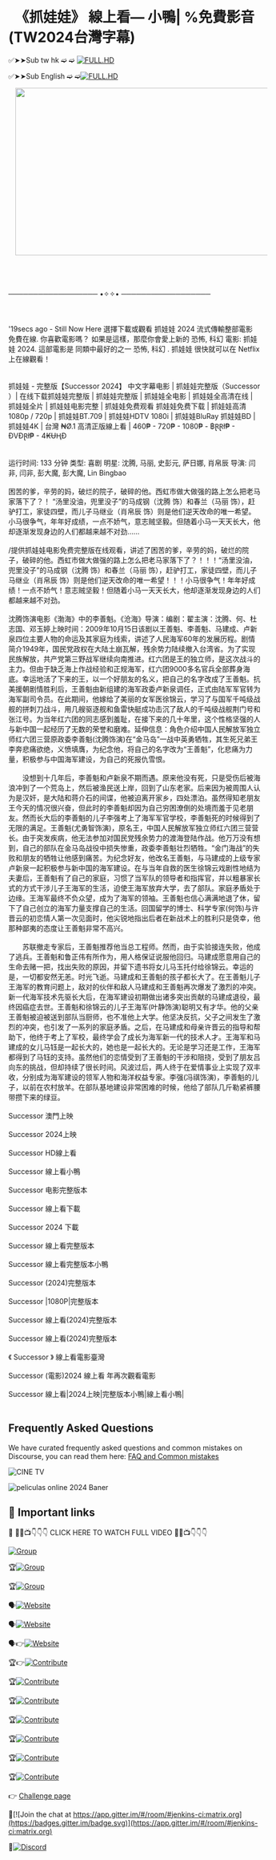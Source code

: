 <h1 style="text-align: left;">&nbsp;
《抓娃娃》 線上看— 小鴨| %免費影音(TW2024台灣字幕)</h1>

✅➤➤Sub tw hk ➫ ➫ [![FULL.HD](https://img.shields.io/static/v1?label=✅➤➤Sub.tw.hk➫.➫&message=✅➤➤Sub.tw.hk➫.➫.抓娃娃線上看2024完整版.HD.1080P.高清电影&color=orange)](https://watching.nwsautodaily.com/zh/movie/1299537)


✅➤➤Sub English ➫ ➫[![FULL.HD](https://img.shields.io/static/v1?label=✅➤➤Sub.tw.hk➫.➫&message=✅➤➤Sub.tw.hk➫.➫.抓娃娃線上看2024完整版.HD.1080P.高清电影&color=blue)](https://watching.nwsautodaily.com/zh/movie/1299537)


<div class="separator" style="clear: both; text-align: center;"><a href="https://watching.nwsautodaily.com/zh/movie/1299537" imageanchor="1" style="margin-left: 1em; margin-right: 1em;"><img border="0" data-original-height="342" data-original-width="675" height="334" src="https://blogger.googleusercontent.com/img/b/R29vZ2xl/AVvXsEjM564ZKItTfaZS56xOKwrk7hq48d2XmJ14EoU8QvcEivyaTJmFV7DVnSrxqHNZ3W-BRKVwo-yVwAWgzBjMT8ZJytQ9NgY8TRHioZY92nqoNii11YCayVmWg5ilpF8yp2il8kNlUDn3hUWjuLuq_SvmlDyFaXtuFzut51XC3Ovl07-1n8cnSC7iaoWOLqg/w725-h334/PELICULA%20COMPLETA%202024.gif" width="725" /></a></div><br /><div><br /></div><div><br /></div><div><br /></div><div>────────────────── •✧✧• ──────────────────</div><div><br /></div><div><br /></div><div><br /></div><div>'19secs ago - Still Now Here 選擇下載或觀看 抓娃娃 2024 流式傳輸整部電影 免費在線. 你喜歡電影嗎？ 如果是這樣，那麼你會愛上新的 恐怖, 科幻 電影: 抓娃娃 2024. 這部電影是 同類中最好的之一 恐怖, 科幻 . 抓娃娃 很快就可以在 Netflix 上在線觀看！</div><div><br /></div><div><br /></div><div>抓娃娃 - 完整版【Successor 2024】 中文字幕电影 | 抓娃娃完整版（Successor ）| 在线下载抓娃娃完整版 | 抓娃娃完整版 | 抓娃娃全电影 | 抓娃娃全高清在线 | 抓娃娃全片 | 抓娃娃电影完整 | 抓娃娃免费观看 抓娃娃免费下载 | 抓娃娃高清1080p / 720p | 抓娃娃BT.709 | 抓娃娃HDTV 1080i | 抓娃娃BluRay 抓娃娃BD | 抓娃娃4K | 台灣 ₦Ø.1 高清正版線上看 | 460₱ - 720₱ - 1080₱ - ฿ⱤⱤł₱ - ĐVĐⱤł₱ - 4₭ɄⱧĐ</div><div><br /></div><div><br /></div><div>运行时间: 133 分钟 类型: 喜剧 明星: 沈腾, 马丽, 史彭元, 萨日娜, 肖帛辰 导演: 闫非, 闫非, 彭大魔, 彭大魔, Lin Bingbao</div><div><br /></div><div>困苦的爹，辛劳的妈，破烂的院子，破碎的他。西虹市做大做强的路上怎么把老马家落下了？！ “汤里没油，兜里没子”的马成钢（沈腾 饰）和春兰（马丽 饰），赶驴打工，家徒四壁，而儿子马继业（肖帛辰 饰）则是他们逆天改命的唯一希望。小马很争气，年年好成绩，一点不娇气，意志贼坚毅。但随着小马一天天长大，他却逐渐发现身边的人们都越来越不对劲……</div><div><br /></div><div>/提供抓娃娃电影免费完整版在线观看，讲述了困苦的爹，辛劳的妈，破烂的院子，破碎的他。西虹市做大做强的路上怎么把老马家落下了？！！！“汤里没油，兜里没子”的马成钢（沈腾 饰）和春兰（马丽 饰），赶驴打工，家徒四壁，而儿子马继业（肖帛辰 饰）则是他们逆天改命的唯一希望！！！小马很争气！年年好成绩！一点不娇气！意志贼坚毅！但随着小马一天天长大，他却逐渐发现身边的人们都越来越不对劲。</div><div><br /></div><div>沈腾饰演电影《渤海》中的李善魁。《沧海》导演：编剧：翟主演：沈腾、何、杜志国、邓玉婷上映时间：2009年10月15日该剧以王善魁、李善魁、马建成、卢新泉四位主要人物的命运及其家庭为线索，讲述了人民海军60年的发展历程。剧情简介1949年，国民党政权在大陆土崩瓦解，残余势力陆续撤入台湾省。为了实现民族解放，共产党第三野战军继续向南推进。红六团是王的独立师，是这次战斗的主力。但由于缺乏海上作战经验和正规海军，红六团9000多名官兵全部葬身海底。幸运地活了下来的王，以一个好朋友的名义，把自己的名字改成了王善魁。抗美援朝剧情胜利后，王善魁由新组建的海军政委卢新泉调任，正式由陆军军官转为海军副司令员。在此期间，他嫁给了美丽的女军医徐锦云，学习了与国军千吨级战舰的拼刺刀战斗，用几艘驱逐舰和鱼雷快艇成功击沉了敌人的千吨级战舰荆门号和张江号。为当年红六团的同志感到羞耻，在接下来的几十年里，这个性格坚强的人与新中国一起经历了无数的荣誉和磨难。延伸信息：角色介绍中国人民解放军独立师红六团三营原政委李善魁(沈腾饰演)在“金马岛”一战中英勇牺牲，其生死兄弟王李奔悲痛欲绝，义愤填膺，为纪念他，将自己的名字改为“王善魁”，化悲痛为力量，积极参与中国海军建设，为自己的死报仇雪恨。</div><div><br /></div><div>　　没想到十几年后，李善魁和卢新泉不期而遇。原来他没有死，只是受伤后被海浪冲到了一个荒岛上，然后被渔民送上岸，回到了山东老家。后来因为被周围人认为是汉奸，是大陆和蒋介石的间谍，他被迫离开家乡，四处漂泊。虽然得知老朋友王今天的情况很兴奋，但此时的李善魁却因为自己穷困潦倒的处境而羞于见老朋友。然而长大后的李善魁的儿子李强考上了海军军官学校，李善魁死的时候得到了无限的满足。王善魁(尤勇智饰演)，原名王，中国人民解放军独立师红六团三营营长。由于突发疾病，他无法参加对国民党残余势力的渡海登陆作战。他万万没有想到，自己的部队在金马岛战役中损失惨重，政委李善魁壮烈牺牲。“金门海战”的失败和朋友的牺牲让他感到痛苦。为纪念好友，他改名王善魁，与马建成的上级专家卢新泉一起积极参与新中国的海军建设。在与当年自救的医生徐锦云戏剧性地结为夫妻后，王善魁有了自己的家庭，习惯了当军队的领导者和指挥官，并以粗暴家长式的方式干涉儿子王海军的生活，迫使王海军放弃大学，去了部队。家庭矛盾处于边缘。王海军最终不负众望，成为了海军的领袖。王善魁也信心满满地退了休，留下了自己创立的海军力量支撑自己的生活。回国留学的博士、科学专家(何饰)与许晋云的初恋情人第一次见面时，他尖锐地指出后者在新战术上的胜利只是侥幸，他那种鄙夷的态度让王善魁非常不高兴。</div><div><br /></div><div>　　苏联撤走专家后，王善魁推荐他当总工程师。然而，由于实验接连失败，他成了逃兵。王善魁和鲁正伟有所作为，用人格保证说服他回归。马建成愿意用自己的生命去赌一把，找出失败的原因，并留下遗书将女儿马玉托付给徐锦云。幸运的是，一切都安然无恙。时光飞逝。马建成和王善魁的孩子都长大了。在王善魁儿子王海军的教育问题上，敌对的伙伴和敌人马建成和王善魁再次爆发了激烈的冲突。新一代海军技术先驱长大后，在海军建设初期做出诸多突出贡献的马建成退役，最终因癌症去世。王善魁和徐锦云的儿子王海军(叶静饰演)聪明又有才华。他的父亲王善魁被迫被送到部队当厨师，也不准他上大学。他坚决反抗，父子之间发生了激烈的冲突，也引发了一系列的家庭矛盾。之后，在马建成和母亲许晋云的指导和帮助下，他终于考上了军校，最终学会了成长为海军新一代的技术人才。王海军和马建成的女儿马钰是一起长大的，她也是一起长大的。无论是学习还是工作，王海军都得到了马钰的支持。虽然他们的恋情受到了王善魁的干涉和阻挠，受到了朋友吕向东的挑战，但却持续了很长时间。风波过后，两人终于在爱情事业上实现了双丰收，分别成为海军建设的领军人物和海洋权益专家。李强(冯祺饰演)，李善魁的儿子，以前在农村放羊。在部队基地建设非常困难的时候，他给了部队几斤勒紧裤腰带攒下来的绿豆。</div><div><br /></div><div>Successor 澳門上映</div><div><br /></div><div>Successor 2024上映</div><div><br /></div><div>Successor HD線上看</div><div><br /></div><div>Successor 線上看小鴨</div><div><br /></div><div>Successor 电影完整版本</div><div><br /></div><div>Successor 線上看下載</div><div><br /></div><div>Successor 2024 下載</div><div><br /></div><div>Successor 線上看完整版本</div><div><br /></div><div>Successor 線上看完整版本小鴨</div><div><br /></div><div>Successor (2024)完整版本</div><div><br /></div><div>Successor |1080P|完整版本</div><div><br /></div><div>Successor 線上看(2024)完整版本</div><div><br /></div><div>Successor 線上看(2024)完整版本</div><div><br /></div><div>《 Successor 》 線上看電影臺灣</div><div><br /></div><div>Successor (電影)2024 線上看 年再次觀看電影</div><div><br /></div><div>Successor 線上看|2024上映|完整版本小鴨|線上看小鴨|</div><div><br /></div>



## Frequently Asked Questions

We have curated frequently asked questions and common mistakes on Discourse, you can read them here: [FAQ and Common mistakes](https://watching.nwsautodaily.com/zh/)


![CINE TV](https://www.ukchinafilm.com/wp-content/uploads/2021/03/UCFC-Logo-ENGCN.png)


![ peliculas online 2024 Baner](https://www.panoramaaudiovisual.com/wp-content/uploads/2022/09/Runtime-Espana-UI.jpg)


## 📎 Important links

💪 🍿🎥📺👇👇👇 CLICK HERE TO WATCH FULL VIDEO 🍿🎥📺👇👇👇

[![Group](https://img.shields.io/static/v1?label=GiThub&message=Code&color=blue)](https://github.com/gitrepo-gitTv/Cuevana-3-Ver-Romper-el-c-rculo-2024-LA-Pel-cula-Completa-Espa-ol-Lat-no-Gratis)


🏆[![Group](https://img.shields.io/static/v1?label=Website&message=facebook&color=blue)](https://www.facebook.com/groups/548039300909916/posts/554770153570164/)

🏆[![Group](https://img.shields.io/static/v1?label=Website&message=strava.clubs&color=orange)](https://www.strava.com/clubs/1290772/posts/32045247)

🗣️[![Website](https://img.shields.io/static/v1?label=Website&message=https://watching.nwsautodaily.com/en/&color=blue)](https://watching.nwsautodaily.com/en/)


🗣️[![Website](https://img.shields.io/static/v1?label=Website&message=https://lawe.sensacinema.site/en/&color=blue)](https://lawe.sensacinema.site/en/)


🗣️👉[![Website](https://img.shields.io/static/v1?label=Website&message=https://flixstream.filmeeex.fun/en//&color=blue)](https://flixstream.filmeeex.fun/en/)


🏆👉[![Contribute](https://img.shields.io/static/v1?label=Contribute&message=github.participate&color=orange)](https://github.com/GITREPO-VERAhoRA/-PELISPLUS-Ver-Romper-el-c-rculo-2024-LA-Pel-cula-Completa-Online-en-Espa-ol-y-Latino-Gratis)

🏆[![Contribute](https://img.shields.io/static/v1?label=Contribute&message=github.participate&color=yelow)](https://github.com/git-thaiTv/MAJORCINE-ThaiTv/)

🏆[![Contribute](https://img.shields.io/static/v1?label=Contribute&message=github.participate&color=pink)](https://github.com/gitrepo-cineTV/CineTV/)

🏆[![Contribute](https://img.shields.io/static/v1?label=Contribute&message=Gitlab.participate&color=violet)](https://gitlab.com/GITREPO-VERAhoRA/la-pelicula-completa-espanol-latino-gratis)

🏆[![Contribute](https://img.shields.io/static/v1?label=Contribute&message=Gitlab.participate&color=yelow)](https://gitlab.com/gitTV-TW/cuevana-3-ver-romper-el-circulo-2024-la-pelicula-completa-espanol-latino-gratis)

🏆[![Contribute](https://img.shields.io/static/v1?label=Contribute&message=Gitlab.participate&color=pink)](https://gitlab.com/GITREPO-VERAhoRA/repelis-ver-romper-el-circulo-2024-la-pelicula-completa-espanol-latino-gratis)

🏆[![Contribute](https://img.shields.io/static/v1?label=Contribute&message=GiTHub.repo&color=pink)](https://github.com/GITREPO-BATBARTv/-2024-Bat-War-Full-HD-SUB-Thai)



👉 [Challenge page](https://www.aicrowd.com/challenges/airborne-object-tracking-challenge?utm_source=starter-kit&utm_medium=click&utm_campaign=prime-air)

🧛[![Join the chat at https://app.gitter.im/#/room/#jenkins-ci:matrix.org](https://badges.gitter.im/badge.svg)](https://app.gitter.im/#/room/#jenkins-ci:matrix.org)


🧛[![Discord](https://img.shields.io/discord/565639094860775436.svg)](https://discord.gg/hAuevqx9Tj)







